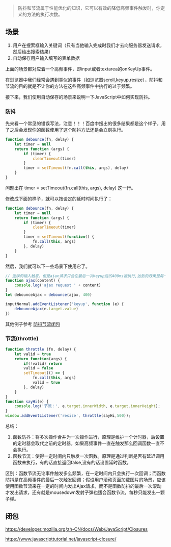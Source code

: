 >  防抖和节流属于性能优化的知识，它可以有效的降低高频事件触发时，你定义的方法的执行次数。

## 场景
1. 用户在搜索框输入关键词（只有当他输入完成时我们才去向服务器发送请求，然后给出搜索结果）
2. 自动保存用户输入填写的表单数据

上面的场景都对应着一个高频事件，即input或者textarea的onKeyUp事件。

在浏览器中我们经常会遇到类似的事件（如浏览器scroll,keyup,resize），防抖和节流的目的就是不让你的方法在这些高频事件中执行的过于频繁。

接下来，我们使用自动保存的场景来说明一下JavaScript中如何实现防抖。

### 防抖
先来看一个常见的错误写法，注意！！！百度中搜出的很多结果都是这个样子，用了之后会发现你的函数使用了这个防抖方法还是会立刻执行。
```js
function debounce(fn, delay) {
    let timer = null
    return function (args) {
        if (timer) {
            clearTimeout(timer) 
        }
        timer = setTimeout(fn.call(this, args), delay)
    }
}
```
问题出在 timer = setTimeout(fn.call(this, args), delay) 这一行。

修改成下面的样子，就可以按设定的延时时间执行了：

```js
function debounce(fn, delay) {
    let timer = null
    return function (args) {
        if (timer) {
            clearTimeout(timer) 
        }
        timer = setTimeout(function() {
            fn.call(this, args)
        }, delay)
    }
}
```
然后，我们就可以下一些场景下使用它了。
```js
// 连续的输入触发，但是ajax请求只会在最后一次keyup后的400ms被执行,达到的效果是每一次高频事件都会取消前一次的超时调用，使得事件处理程序不会被触发
function ajax(content) {
    console.log('ajax request ' + content)
}
let debounceAjax = debounce(ajax, 400)

inputNormal.addEventListener('keyup', function (e) {
    debounceAjax(e.target.value)
})
```
其他例子参考 [防抖节流闭包](1.1.%E9%98%B2%E6%8A%96%E8%8A%82%E6%B5%81%E9%97%AD%E5%8C%85.html)


### 节流(throttle)
```js
function throttle (fn, delay) {
    let valid = true
    return function(args) {
        if(!valid) return
        valid = false
        setTimeout(() => {
            fn.call(this, args) 
            valid = true
        }, delay)
    }
}
function sayHi(e) {
    console.log('节流：', e.target.innerWidth, e.target.innerHeight);
}
window.addEventListener('resize', throttle(sayHi,500));
```
总结：
1. 函数防抖：将多次操作合并为一次操作进行，原理是维护一个计时器，后设置的定时器会取代之前的定时器，如果高频事件一直在触发那么回调函数一直不会执行。
2. 函数节流：使得一定时间内只触发一次函数。原理是通过判断是否有延迟调用函数未执行，有的话直接返回false,没有的话设置延时函数。

区别：函数节流无论事件触发多么频繁，在一定时间内只会执行一次回调；而函数防抖是在高频事件的最后一次触发回调；假设用户滚动页面加载图片的场景，应该使用函数节流来在一定的时间内发出Ajax请求，而不是函数防抖的最后一次滚动才发出请求，还有就是mousedown发射子弹也适合函数节流，每秒只能发出一颗子弹。

## 闭包
https://developer.mozilla.org/zh-CN/docs/Web/JavaScript/Closures

https://www.javascripttutorial.net/javascript-closure/